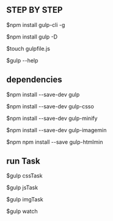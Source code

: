 ## STEP BY STEP

$npm install gulp-cli -g

$npm install gulp -D

$touch gulpfile.js

$gulp --help



## dependencies

$npm install --save-dev gulp

$npm install --save-dev gulp-csso

$npm install --save-dev gulp-minify

$npm install --save-dev gulp-imagemin

$npm npm install --save gulp-htmlmin


## run Task

$gulp cssTask

$gulp jsTask

$gulp imgTask

$gulp watch
